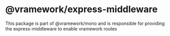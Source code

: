 # @vramework/express-middleware

This package is part of @vramework/mono and is responsible for providing the express-middleware to enable vramework routes
